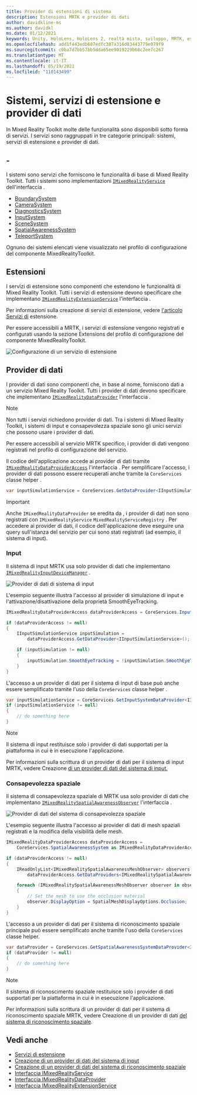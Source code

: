 ```yaml
---
title: Provider di estensioni di sistema
description: Estensioni MRTK e provider di dati
author: davidkline-ms
ms.author: davidkl
ms.date: 01/12/2021
keywords: Unity, HoloLens, HoloLens 2, realtà mista, sviluppo, MRTK, estensioni di sistema,
ms.openlocfilehash: add1f443edb687edfc387a316d83443779e079f9
ms.sourcegitcommit: c0ba7d7bb57bb5dda65ee9019229b68c2ee7c267
ms.translationtype: MT
ms.contentlocale: it-IT
ms.lasthandoff: 05/19/2021
ms.locfileid: "110143499"
---
```

# <a name="systems-extension-services-and-data-providers"></a>Sistemi, servizi di estensione e provider di dati

In Mixed Reality Toolkit molte delle funzionalità sono disponibili sotto forma di servizi. I servizi sono raggruppati in tre categorie principali: sistemi, servizi di estensione e provider di dati.

## <a name="systems"></a>-

I sistemi sono servizi che forniscono le funzionalità di base di Mixed Reality Toolkit. Tutti i sistemi sono implementazioni [`IMixedRealityService`](xref:Microsoft.MixedReality.Toolkit.IMixedRealityService) dell'interfaccia .

- [BoundarySystem](../features/boundary/boundary-system-getting-started.md)
- [CameraSystem](../features/camera-system/camera-system-overview.md)
- [DiagnosticsSystem](../features/diagnostics/diagnostics-system-getting-started.md)
- [InputSystem](../features/input/overview.md)
- [SceneSystem](../features/scene-system/scene-system-getting-started.md)
- [SpatialAwarenessSystem](../features/spatial-awareness/spatial-awareness-getting-started.md)
- [TeleportSystem](../features/teleport-system/teleport-system.md)

Ognuno dei sistemi elencati viene visualizzato nel profilo di configurazione [](../features/profiles/profiles.md)del componente MixedRealityToolkit.

## <a name="extensions"></a>Estensioni

I servizi di estensione sono componenti che estendono le funzionalità di Mixed Reality Toolkit. Tutti i servizi di estensione devono specificare che implementano [`IMixedRealityExtensionService`](xref:Microsoft.MixedReality.Toolkit.IMixedRealityExtensionService) l'interfaccia .

Per informazioni sulla creazione di servizi di estensione, vedere [l'articolo Servizi di](../features/extensions/extension-services.md) estensione.

Per essere accessibili a MRTK, i servizi di estensione vengono registrati e configurati usando la sezione Extensions del profilo di configurazione del componente MixedRealityToolkit.

![Configurazione di un servizio di estensione](../features/images/profiles/ConfiguredExtensionService.png)

## <a name="data-providers"></a>Provider di dati

I provider di dati sono componenti che, in base al nome, forniscono dati a un servizio Mixed Reality Toolkit. Tutti i provider di dati devono specificare che implementano [`IMixedRealityDataProvider`](xref:Microsoft.MixedReality.Toolkit.IMixedRealityDataProvider) l'interfaccia .

> [!NOTE]
> Non tutti i servizi richiedono provider di dati. Tra i sistemi di Mixed Reality Toolkit, i sistemi di input e consapevolezza spaziale sono gli unici servizi che possono usare i provider di dati.

Per essere accessibili al servizio MRTK specifico, i provider di dati vengono registrati nel profilo di configurazione del servizio.

Il codice dell'applicazione accede ai provider di dati tramite [`IMixedRealityDataProviderAccess`](xref:Microsoft.MixedReality.Toolkit.IMixedRealityDataProviderAccess) l'interfaccia . Per semplificare l'accesso, i provider di dati possono essere recuperati anche tramite la `CoreServices` classe helper .

```c#
var inputSimulationService = CoreServices.GetDataProvider<IInputSimulationService>(CoreServices.InputSystem);
```

> [!IMPORTANT]
> Anche `IMixedRealityDataProvider` se eredita da , i provider di dati non sono registrati con `IMixedRealityService` `MixedRealityServiceRegistry` . Per accedere ai provider di dati, il codice dell'applicazione deve eseguire una query sull'istanza del servizio per cui sono stati registrati (ad esempio, il sistema di input).

### <a name="input"></a>Input

Il sistema di input MRTK usa solo provider di dati che implementano [`IMixedRealityInputDeviceManager`](xref:Microsoft.MixedReality.Toolkit.Input.IMixedRealityInputDeviceManager) .

![Provider di dati di sistema di input](../features/images/input/RegisteredServiceProviders.PNG)

L'esempio seguente illustra l'accesso al provider di simulazione di input e l'attivazione/disattivazione della proprietà SmoothEyeTracking.

```c#
IMixedRealityDataProviderAccess dataProviderAccess = CoreServices.InputSystem as IMixedRealityDataProviderAccess;

if (dataProviderAccess != null)
{
    IInputSimulationService inputSimulation =
        dataProviderAccess.GetDataProvider<IInputSimulationService>();

    if (inputSimulation != null)
    {
        inputSimulation.SmoothEyeTracking = !inputSimulation.SmoothEyeTracking;
    }
}
```

L'accesso a un provider di dati per il sistema di input di base può anche essere semplificato tramite l'uso della `CoreServices` classe helper .

```c#
var inputSimulationService = CoreServices.GetInputSystemDataProvider<IInputSimulationService>();
if (inputSimulationService != null)
{
    // do something here
}
```

> [!NOTE]
> Il sistema di input restituisce solo i provider di dati supportati per la piattaforma in cui è in esecuzione l'applicazione.

Per informazioni sulla scrittura di un provider di dati per il sistema di input MRTK, vedere Creazione [di un provider di dati del sistema di input.](../features/input/create-data-provider.md)

### <a name="spatial-awareness"></a>Consapevolezza spaziale

Il sistema di consapevolezza spaziale di MRTK usa solo provider di dati che implementano [`IMixedRealitySpatialAwarenessObserver`](xref:Microsoft.MixedReality.Toolkit.SpatialAwareness.IMixedRealitySpatialAwarenessObserver) l'interfaccia .

![Provider di dati del sistema di consapevolezza spaziale](../features/images/spatial-awareness/SpatialAwarenessProfile.png)

L'esempio seguente illustra l'accesso ai provider di dati di mesh spaziali registrati e la modifica della visibilità delle mesh.

```c#
IMixedRealityDataProviderAccess dataProviderAccess =
    CoreServices.SpatialAwarenessSystem as IMixedRealityDataProviderAccess;

if (dataProviderAccess != null)
{
    IReadOnlyList<IMixedRealitySpatialAwarenessMeshObserver> observers =
        dataProviderAccess.GetDataProviders<IMixedRealitySpatialAwarenessMeshObserver>();

    foreach (IMixedRealitySpatialAwarenessMeshObserver observer in observers)
    {
        // Set the mesh to use the occlusion material
        observer.DisplayOption = SpatialMeshDisplayOptions.Occlusion;
    }
}
```

L'accesso a un provider di dati per il sistema di riconoscimento spaziale principale può essere semplificato anche tramite l'uso della `CoreServices` classe helper.

```c#
var dataProvider = CoreServices.GetSpatialAwarenessSystemDataProvider<IMixedRealitySpatialAwarenessMeshObserver>();
if (dataProvider != null)
{
    // do something here
}
```

> [!NOTE]
> Il sistema di riconoscimento spaziale restituisce solo i provider di dati supportati per la piattaforma in cui è in esecuzione l'applicazione.

Per informazioni sulla scrittura di un provider di dati per il sistema di riconoscimento spaziale MRTK, vedere Creazione di un provider di dati [del sistema di riconoscimento spaziale](../features/spatial-awareness/create-data-provider.md).

## <a name="see-also"></a>Vedi anche

- [Servizi di estensione](../features/extensions/extension-services.md)
- [Creazione di un provider di dati del sistema di input](../features/input/create-data-provider.md)
- [Creazione di un provider di dati del sistema di riconoscimento spaziale](../features/spatial-awareness/create-data-provider.md)
- [Interfaccia IMixedRealityService](xref:Microsoft.MixedReality.Toolkit.IMixedRealityService)
- [Interfaccia IMixedRealityDataProvider](xref:Microsoft.MixedReality.Toolkit.IMixedRealityDataProvider)
- [Interfaccia IMixedRealityExtensionService](xref:Microsoft.MixedReality.Toolkit.IMixedRealityExtensionService)
